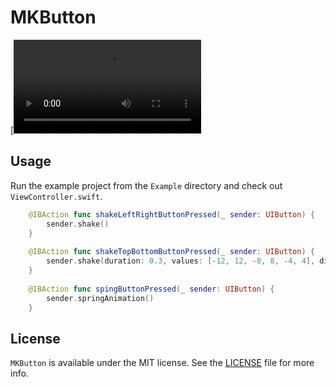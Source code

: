 # MKButton

[![Alt text for your video](https://github.com/sargismkhitaryan/MKLabel/blob/master/Screen/ScreenRecord.mov)

## Usage
Run the example project from the `Example` directory and check out `ViewController.swift`.

```swift
    @IBAction func shakeLeftRightButtonPressed(_ sender: UIButton) {
        sender.shake()
    }
    
    @IBAction func shakeTopBottomButtonPressed(_ sender: UIButton) {
        sender.shake(duration: 0.3, values: [-12, 12, -8, 8, -4, 4], direciton: .TopBottom)
    }
    
    @IBAction func spingButtonPressed(_ sender: UIButton) {
        sender.springAnimation()
    }
```

## License

`MKButton` is available under the MIT license. See the [LICENSE](LICENSE) file for more info.
